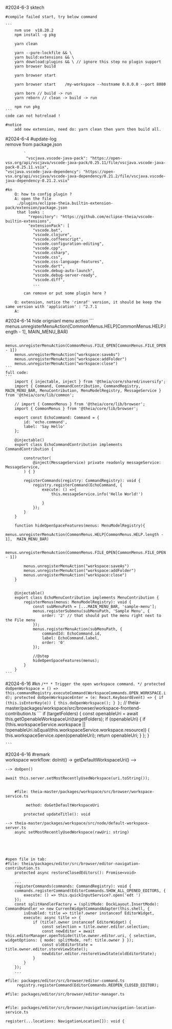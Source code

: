 #2024-6-3 sktech

    #compile failed start, try below command
    
    ```
        nvm use  v18.20.2
        npm install -g pkg

        yarn clean 

        yarn --pure-lockfile && \
        yarn build:extensions && \
        yarn download:plugins && \ // ignore this step no plugin support 
        yarn browser build

        yarn browser start   

        yarn browser start    /my-workspace --hostname 0.0.0.0 --port 8080

        yarn born // build -> run
        yarn reborn // clean -> build -> run

        npm run pkg
    ```
    code can not hotreload !

    #notice 
        add new extension, need do: yarn clean then yarn then build all.
        
#2024-6-4 
    #update-log  
        remove from package.json

            `
             "vscjava.vscode-java-pack": "https://open-vsx.org/api/vscjava/vscode-java-pack/0.25.11/file/vscjava.vscode-java-pack-0.25.11.vsix",
    "vscjava.vscode-java-dependency": "https://open-vsx.org/api/vscjava/vscode-java-dependency/0.21.2/file/vscjava.vscode-java-dependency-0.21.2.vsix"
            `
    #kn
        Q: how to config plugin ?
        A: open the file 
         ./plugins/eclipse-theia.builtin-extension-pack/extension/package.json
         that looks : 
              "repository": "https://github.com/eclipse-theia/vscode-builtin-extensions",
              "extensionPack": [
                "vscode.bat",
                "vscode.clojure",
                "vscode.coffeescript",
                "vscode.configuration-editing",
                "vscode.cpp",
                "vscode.csharp",
                "vscode.css",
                "vscode.css-language-features",
                "vscode.dart",
                "vscode.debug-auto-launch",
                "vscode.debug-server-ready",
                "vscode.diff",
                ...

            can remove or put some plugin here ?
        
        Q: extension, notice the 'rimraf' version, it should be keep the same version with 'application' : ^2.7.1
        A: 

#2024-6-14 hide orignianl menu action
    ```
        menus.unregisterMenuAction(CommonMenus.HELP[CommonMenus.HELP.length - 1],  MAIN_MENU_BAR)
     
        menus.unregisterMenuAction(CommonMenus.FILE_OPEN[CommonMenus.FILE_OPEN.length - 1])
        menus.unregisterMenuAction("workspace:saveAs")
        menus.unregisterMenuAction("workspace:addFolder")
        menus.unregisterMenuAction("workspace:close") 
    ```
    full code:
    ```
        import { injectable, inject } from '@theia/core/shared/inversify';
        import { Command, CommandContribution, CommandRegistry, MAIN_MENU_BAR, MenuContribution, MenuModelRegistry, MessageService } from '@theia/core/lib/common';
        
        // import { CommonMenus } from '@theia/core/lib/browser';
        import { CommonMenus } from '@theia/core/lib/browser';

        export const EchoCommand: Command = {
            id: 'echo.command',
            label: 'Say Hello'
        };

        @injectable()
        export class EchoCommandContribution implements CommandContribution {

            constructor(
                @inject(MessageService) private readonly messageService: MessageService,
            ) { }

            registerCommands(registry: CommandRegistry): void {
                registry.registerCommand(EchoCommand, {
                    execute: () =>{
                        this.messageService.info('Hello World!')
                    
                    }
                });
            }
        }

        function hideOpenSpaceFeatures(menus: MenuModelRegistry){
            menus.unregisterMenuAction(CommonMenus.HELP[CommonMenus.HELP.length - 1],  MAIN_MENU_BAR)
            
            menus.unregisterMenuAction(CommonMenus.FILE_OPEN[CommonMenus.FILE_OPEN.length - 1])
            
            menus.unregisterMenuAction("workspace:saveAs")
            menus.unregisterMenuAction("workspace:addFolder")
            menus.unregisterMenuAction("workspace:close") 
        }
        

        @injectable()
        export class EchoMenuContribution implements MenuContribution {
            registerMenus(menus: MenuModelRegistry): void {
                const subMenuPath = [...MAIN_MENU_BAR, 'sample-menu'];
                menus.registerSubmenu(subMenuPath, 'Sample Menu', {
                    order: '2' // that should put the menu right next to the File menu
                });
                menus.registerMenuAction(subMenuPath, {
                    commandId: EchoCommand.id,
                    label: EchoCommand.label,
                    order: '0'
                });

                //@step
                hideOpenSpaceFeatures(menus);
            } 
        }
    ```

#2024-6-16 
    #kn 
        ```
            /**
            * Trigger the open workspace command.
            */
            protected doOpenWorkspace = () => this.commandRegistry.executeCommand(WorkspaceCommands.OPEN_WORKSPACE.id);
            protected doOpenWorkspaceEnter = (e: React.KeyboardEvent) => {
                if (this.isEnterKey(e)) {
                    this.doOpenWorkspace();
                }
            };
        ```
    // theia-master/packages/workspace/src/browser/workspace-frontend-contribution.ts
    ```
        if (targetFolders) {
            const openableUri = await this.getOpenableWorkspaceUri(targetFolders);
            if (openableUri) {
                if (!this.workspaceService.workspace || !openableUri.isEqual(this.workspaceService.workspace.resource)) {
                    this.workspaceService.open(openableUri);
                    return openableUri;
                }
            };
        }

    ```

#2024-6-16 
    #remark     
    workspace workflow:
    doInit() -> getDefaultWorkspaceUri() -->

    --> doOpen() 

    await this.server.setMostRecentlyUsedWorkspace(uri.toString());


        #file: theia-master/packages/workspace/src/browser/workspace-service.ts
        
             method: doGetDefaultWorkspaceUri

            protected updateTitle(): void  

    --> theia-master/packages/workspace/src/node/default-workspace-server.ts
        async setMostRecentlyUsedWorkspace(rawUri: string)


       


    #open file in tab:
    #file: theia/packages/editor/src/browser/editor-navigation-contribution.ts
        protected async restoreClosedEditors(): Promise<void> 

        ...
        registerCommands(commands: CommandRegistry): void {
        commands.registerCommand(EditorCommands.SHOW_ALL_OPENED_EDITORS, {
            execute: () => this.quickInputService?.open('edt ')
        });
        const splitHandlerFactory = (splitMode: DockLayout.InsertMode): CommandHandler => new CurrentWidgetCommandAdapter(this.shell, {
            isEnabled: title => title?.owner instanceof EditorWidget,
            execute: async title => {
                if (title?.owner instanceof EditorWidget) {
                    const selection = title.owner.editor.selection;
                    const newEditor = await this.editorManager.openToSide(title.owner.editor.uri, { selection, widgetOptions: { mode: splitMode, ref: title.owner } });
                    const oldEditorState = title.owner.editor.storeViewState();
                    newEditor.editor.restoreViewState(oldEditorState);
                }
            }
        });
        ...

    #file: packages/editor/src/browser/editor-command.ts
         registry.registerCommand(EditorCommands.REOPEN_CLOSED_EDITOR);
    
    #file: packages/editor/src/browser/editor-manager.ts


    #file: packages/editor/src/browser/navigation/navigation-location-service.ts

    register(...locations: NavigationLocation[]): void {
